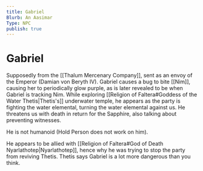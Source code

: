 ```yaml
---
title: Gabriel
Blurb: An Aasimar
Type: NPC
publish: true
---
```


# Gabriel

Supposedly from the [[Thalum Mercenary Company]], sent as an envoy of the Emperor (Damian von Beryth IV). Gabriel causes a bug to bite [[Nim]], causing her to periodically glow purple, as is later revealed to be when Gabriel is tracking Nim. While exploring [[Religion of Faltera#Goddess of the Water Thetis|Thetis's]] underwater temple, he appears as the party is fighting the water elemental, turning the water elemental against us. He threatens us with death in return for the Sapphire, also talking about preventing witnesses.

He is not humanoid (Hold Person does not work on him).

He appears to be allied with [[Religion of Faltera#God of Death Nyarlathotep|Nyarlathotep]], hence why he was trying to stop the party from reviving Thetis. Thetis says Gabriel is a lot more dangerous than you think.
